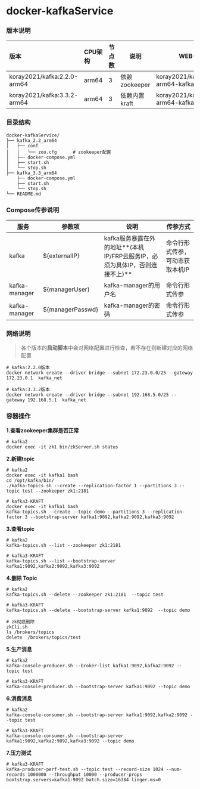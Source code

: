 # docker-kafkaService

### 版本说明

| 版本      | CPU架构 | 节点数 | 说明 | WEB-UI |
| :-------- | :----- | :------------ | ----------- | ----------- |
| koray2021/kafka:2.2.0-arm64 | arm64 | 3      | 依赖zookeeper | koray2021/kafka:2.2.0-arm64-kafka-manager |
| koray2021/kafka:3.3.2-arm64 | arm64 | 3      | 依赖内置kraft | koray2021/kafka:3.3.2-arm64-kafka-ui |



### 目录结构

```shell
docker-kafkaService/
├── kafka_2.2_arm64
│   ├── conf
│   │   └── zoo.cfg      # zookeeper配置
│   ├── docker-compose.yml
│   ├── start.sh
│   └── stop.sh
├── kafka_3.3_arm64
    ├── docker-compose.yml
    ├── start.sh
    └── stop.sh
└── README.md
```



### Compose传参说明

| 服务          | 参数项            | 说明                                                         | 传参方式                         |
| ------------- | ----------------- | ------------------------------------------------------------ | -------------------------------- |
| kafka         | \${externalIP}    | kafka服务暴露在外的地址**(本机IP/FRP云服务IP，必须为具体IP，否则连接不上)** | 命令行形式传参，可动态获取本机IP |
| kafka-manager | \${managerUser}   | kafka-manager的用户名                                        | 命令行形式传参                   |
| kafka-manager | \${managerPasswd} | kafka-manager的密码                                          | 命令行形式传参                   |



### 网络说明

> 各个版本的**启动脚本**中会对网络配置进行检查，若不存在则新建对应的网络配置

```shell
# kafka:2.2.0版本
docker network create --driver bridge --subnet 172.23.0.0/25 --gateway 172.23.0.1  kafka_net

# kafka:3.3.2版本
docker network create --driver bridge --subnet 192.168.5.0/25 --gateway 192.168.5.1  kafka_net
```



### 容器操作

**1.查看zookeeper集群是否正常**

```shell
# kafka2
docker exec -it zk1 bin/zkServer.sh status
```

**2.新建topic**

```shell
# kafka2
docker exec -it kafka1 bash
cd /opt/kafka/bin/
./kafka-topics.sh --create --replication-factor 1 --partitions 3 --topic test --zookeeper zk1:2181 

# kafka3-KRAFT
docker exec -it kafka1 bash
kafka-topics.sh --create --topic demo --partitions 3 --replication-factor 3 --bootstrap-server kafka1:9092,kafka2:9092,kafka3:9092
```

**3.查看topic**

```shell
# kafka2
kafka-topics.sh --list --zookeeper zk1:2181

# kafka3-KRAFT
kafka-topics.sh --list --bootstrap-server kafka1:9092,kafka2:9092,kafka3:9092
```

**4.删除 Topic**

```shell
# kafka2
kafka-topics.sh --delete --zookeeper zk1:2181  --topic test

# kafka3-KRAFT
kafka-topics.sh --delete --bootstrap-server kafka1:9092  --topic demo

# zk彻底删除
zkCli.sh
ls /brokers/topics
delete  /brokers/topics/test
```

**5.生产消息**

```shell
# kafka2
kafka-console-producer.sh --broker-list kafka1:9092,kafka2:9092 --topic test

# kafka3-KRAFT
kafka-console-producer.sh --bootstrap-server kafka1:9092 --topic demo
```

**6.消费消息**

```shell
# kafka2
kafka-console-consumer.sh --bootstrap-server kafka1:9092,kafka2:9092 --topic test

# kafka3-KRAFT
kafka-console-consumer.sh --bootstrap-server kafka1:9092,kafka2:9092,kafka3:9092 --topic demo
```

**7.压力测试**

```shell
# kafka3-KRAFT
kafka-producer-perf-test.sh --topic test --record-size 1024 --num-records 1000000 --throughput 10000 --producer-props bootstrap.servers=kafka1:9092 batch.size=16384 linger.ms=0
```













